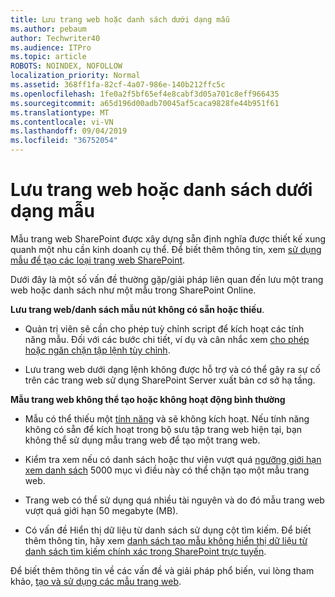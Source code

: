 ```yaml
---
title: Lưu trang web hoặc danh sách dưới dạng mẫu
ms.author: pebaum
author: Techwriter40
ms.audience: ITPro
ms.topic: article
ROBOTS: NOINDEX, NOFOLLOW
localization_priority: Normal
ms.assetid: 368ff1fa-82cf-4a07-986e-140b212ffc5c
ms.openlocfilehash: 1fe0a2f5bf65ef4e8cabf3d05a701c8eff966435
ms.sourcegitcommit: a65d196d00adb70045af5caca9828fe44b951f61
ms.translationtype: MT
ms.contentlocale: vi-VN
ms.lasthandoff: 09/04/2019
ms.locfileid: "36752054"
---
```

# <a name="save-site-or-list-as-a-template"></a>Lưu trang web hoặc danh sách dưới dạng mẫu

Mẫu trang web SharePoint được xây dựng sẵn định nghĩa được thiết kế xung quanh một nhu cần kinh doanh cụ thể. Để biết thêm thông tin, xem [sử dụng mẫu để tạo các loại trang web SharePoint](https://support.office.com/article/using-templates-to-create-different-kinds-of-sharepoint-sites-449eccec-ff99-4cf3-b62e-dcfee37e8da4).

Dưới đây là một số vấn đề thường gặp/giải pháp liên quan đến lưu một trang web hoặc danh sách như một mẫu trong SharePoint Online.

**Lưu trang web/danh sách mẫu nút không có sẵn hoặc thiếu**. 

- Quản trị viên sẽ cần cho phép tuỳ chỉnh script để kích hoạt các tính năng mẫu. Đối với các bước chi tiết, ví dụ và cân nhắc xem [cho phép hoặc ngăn chặn tập lệnh tùy chỉnh](https://docs.microsoft.com/sharepoint/allow-or-prevent-custom-script).


- Lưu trang web dưới dạng lệnh không được hỗ trợ và có thể gây ra sự cố trên các trang web sử dụng SharePoint Server xuất bản cơ sở hạ tầng.


**Mẫu trang web không thể tạo hoặc không hoạt động bình thường**

- Mẫu có thể thiếu một [tính năng](https://social.technet.microsoft.com/wiki/contents/articles/14423.sharepoint-2013-existing-features-guid.aspx) và sẽ không kích hoạt. Nếu tính năng không có sẵn để kích hoạt trong bộ sưu tập trang web hiện tại, bạn không thể sử dụng mẫu trang web để tạo một trang web.


- Kiểm tra xem nếu có danh sách hoặc thư viện vượt quá [ngưỡng giới hạn xem danh sách](https://support.office.com/article/Manage-large-lists-and-libraries-in-SharePoint-B8588DAE-9387-48C2-9248-C24122F07C59) 5000 mục vì điều này có thể chặn tạo một mẫu trang web.


- Trang web có thể sử dụng quá nhiều tài nguyên và do đó mẫu trang web vượt quá giới hạn 50 megabyte (MB).


- Có vấn đề Hiển thị dữ liệu từ danh sách sử dụng cột tìm kiếm. Để biết thêm thông tin, hãy xem [danh sách tạo mẫu không hiển thị dữ liệu từ danh sách tìm kiếm chính xác trong SharePoint trực tuyến](https://docs.microsoft.com/sharepoint/support/lists-and-libraries/template-generated-list-incorrect-data).


Để biết thêm thông tin về các vấn đề và giải pháp phổ biến, vui lòng tham khảo, [tạo và sử dụng các mẫu trang web](https://support.office.com/article/Create-and-use-site-templates-60371B0F-00E0-4C49-A844-34759EBDD989).

